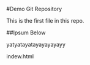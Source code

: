 #Demo Git Repository

This is the first file in this repo.

##Ipsum Below

yatyatayatayayayayayy

indew.html
